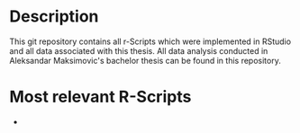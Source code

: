 # Description
This git repository contains all r-Scripts which were implemented in RStudio and all data associated with this thesis. All data analysis conducted in Aleksandar Maksimovic's bachelor thesis can be found in this repository.


# Most relevant R-Scripts

- 
